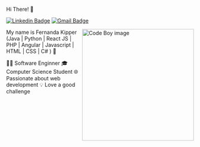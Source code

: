 Hi There! 👋

[![Linkedin Badge](https://img.shields.io/badge/-LinkedIn-6633cc?style=flat-square&logo=Linkedin&logoColor=white&link=https://www.linkedin.com/in/ojunio99/)](https://www.linkedin.com/in/fernanda-kipper-5958a61a9/)
[![Gmail Badge](https://img.shields.io/badge/-vjpp29@gmail.com-6633cc?style=flat-square&logo=Gmail&logoColor=white&link=mailto:vjpp29@gmail.com)](mailto:vjpp29@gmail.com)

<img align="right" alt="Code Boy image" src="[]"  width="300px"/>


My name is Fernanda Kipper
(Java | Python | React JS | PHP | Angular | Javascript | HTML | CSS | C# ) 🚀

👩‍💻 Software Enginner
🎓 Computer Science Student
🌐 Passionate about web development
💡 Love a good challenge

